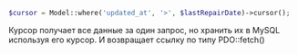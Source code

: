 
```php
$cursor = Model::where('updated_at', '>', $lastRepairDate)->cursor();
```

Курсор получает все данные за один запрос, но хранить их в MySQL используя его курсор. И возвращает ссылку по типу PDO::fetch()